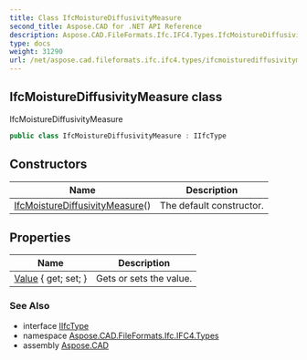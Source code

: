```yaml
---
title: Class IfcMoistureDiffusivityMeasure
second_title: Aspose.CAD for .NET API Reference
description: Aspose.CAD.FileFormats.Ifc.IFC4.Types.IfcMoistureDiffusivityMeasure class. IfcMoistureDiffusivityMeasure
type: docs
weight: 31290
url: /net/aspose.cad.fileformats.ifc.ifc4.types/ifcmoisturediffusivitymeasure/
---
```

## IfcMoistureDiffusivityMeasure class

IfcMoistureDiffusivityMeasure

```csharp
public class IfcMoistureDiffusivityMeasure : IIfcType
```

## Constructors

| Name | Description |
| --- | --- |
| [IfcMoistureDiffusivityMeasure](ifcmoisturediffusivitymeasure/)() | The default constructor. |

## Properties

| Name | Description |
| --- | --- |
| [Value](../../aspose.cad.fileformats.ifc.ifc4.types/ifcmoisturediffusivitymeasure/value/) { get; set; } | Gets or sets the value. |

### See Also

* interface [IIfcType](../../aspose.cad.fileformats.ifc/iifctype/)
* namespace [Aspose.CAD.FileFormats.Ifc.IFC4.Types](../../aspose.cad.fileformats.ifc.ifc4.types/)
* assembly [Aspose.CAD](../../)


